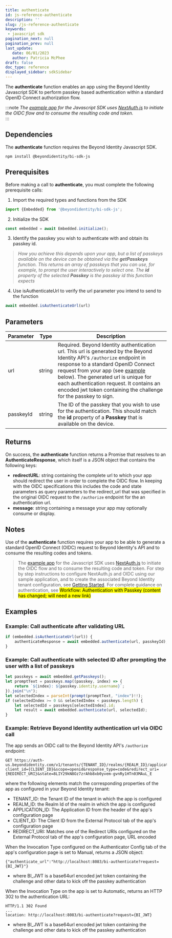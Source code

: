 ```yaml
---
title: authenticate
id: js-reference-authenticate
description: ''
slug: /js-reference-authenticate
keywords: 
 - javascript sdk
pagination_next: null
pagination_prev: null
last_update: 
   date: 06/01/2023
   author: Patricia McPhee
draft: false
doc_type: reference
displayed_sidebar: sdkSidebar
---
```



The **authenticate** function enables an app using the Beyond Identity Javascript SDK to perform passkey based authentication within a standard OpenID Connect authorization flow.  

:::note
_The [example app](https://github.com/gobeyondidentity/bi-sdk-js/tree/main/example) for the Javascript SDK uses [NextAuth.js](https://next-auth.js.org/getting-started/example) to initiate the OIDC flow and to consume the resulting code and token._  
:::

## Dependencies
The **authenticate** function requires the Beyond Identity Javascript SDK.
```
npm install @beyondidentity/bi-sdk-js
```
## Prerequisites
Before making a call to **authenticate**, you must complete the following prerequisite calls:  

1. Import the required types and functions from the SDK
```javascript
import {Embedded} from '@beyondidentity/bi-sdk-js';
```  

2. Initialize the SDK
```javascript
const embedded = await Embedded.initialize();
```  

3. Identify the passkey you wish to authenticate with and obtain its passkey id.  

  > _How you achieve this depends upon your app, but a list of passkeys available on the device can be obtained via the **getPasskeys** function. This returns an array of passkeys that you can use, for example, to prompt the user interactively to select one. The **id** property of the selected **Passkey** is the passkey id this function expects_

4. Use isAuthenticateUrl to verify the url parameter you intend to send to the function
```javascript
await embedded.isAuthenticateUrl(url)
```

## Parameters
| Parameter | Type |Description|
|---|---|---|
|url| string| Required. Beyond Identity authentication url. This url is generated by the Beyond Identity API's `/authorize` endpoint in response to a standard OpenID Connect request from your app (see [example](#example:-retrieve-beyond-identity-authentication-url-via-oidc-call) below). The generated url is unique for each authentication request. It contains an encoded jwt token containing the challenge for the passkey to sign.|
|passkeyId| string | The ID of the passkey that you wish to use for the authentication. This should match the **id** property of a **Passkey** that is available on the device.

## Returns
On success, the **authenticate** function returns a Promise that resolves to an **AuthenticateResponse**, which itself is a JSON object that contains the following keys:
  - **redirectURL**: string containing the complete url to which your app should redirect the user in order to complete the OIDC flow.  In keeping with the OIDC specifications this includes the code and state parameters as query parameters to the redirect_url that was specified in the original OIDC request to the `/authorize` endpoint for the an authentication url.
  - **message**: string containing a message your app may optionally consume or display.


## Notes
Use of the **authenticate** function requires your app to be able to generate a standard OpenID Connect (OIDC) request to Beyond Identity's API and to consume the resulting codes and tokens.  
>The [example app](https://github.com/gobeyondidentity/bi-sdk-js/tree/main/example) for the Javascript SDK uses [NextAuth.js](https://next-auth.js.org/getting-started/example) to initiate the OIDC flow and to consume the resulting code and token. 
For step by step instructions to configure NextAuth.js and OIDC using our sample application, and to create the associated Beyond Identity tenant configuration, see [Getting Started](/docs/next/get-started). For complete guidance on authentication, see <mark>Workflow: Authentication with Passkey (content has changed; will need a new link)</mark>

## Examples
### Example: Call **authenticate** after validating URL
```javascript
if (embedded.isAuthenticateUrl(url)) {
    authenticateResponse = await embedded.authenticate(url, passkeyId);
}
```
### Example: Call **authenticate** with selected ID after prompting the user with a list of passkeys
```javascript
let passkeys = await embedded.getPasskeys();
let promptText = passkeys.map((passkey, index) => {
    return `${index}: ${passkey.identity.username}`;
}).join("\n");
let selectedIndex = parseInt(prompt(promptText, "index")!!);
if (selectedIndex >= 0 && selectedIndex < passkeys.length) {
    let selectedId = passkeys[selectedIndex].id;
    let result = await embedded.authenticate(url, selectedId);
}
```
### Example: Retrieve Beyond Identity authentication url via OIDC call

The app sends an OIDC call to the Beyond Identity API's `/authorize` endpoint:
```
GET https://auth-us.beyondidentity.com/v1/tenants/{TENANT_ID}/realms/{REALM_ID}/applications/{APPLICATION_ID}/authorize?client_id={CLIENT_ID}&scope=openid&response_type=code&redirect_uri={REDIRECT_URI}&state=8LIY29kN8Oz7zrAhb8xb0yvem-gvnRy1HTn03MAuL_E 
```
where the following elements match the corresponding  properties of the app as configured in your Beyond Identity tenant:
 * TENANT_ID: the Tenant ID of the tenant in which the app is configured
 * REALM_ID: the Realm Id of the realm in which the app is configured
 * APPLICATION_ID: The Application ID from the header of the app's configuration page
 * CLIENT_ID: The Client ID from the External Protocol tab of the app's configuration page
 * REDIRECT_URI: Matches one of the Redirect URIs configured on the External Protocol tab of the app's configuration page, URL encoded

When the Invocation Type configured on the Authenticator Config tab of the app's configuration page is set to Manual, returns a JSON object:
```
{"authenticate_url":"http://localhost:8083/bi-authenticate?request={BI_JWT}"}
```
 * where BI_JWT is a base64url encoded jwt token containing the challenge and other data to kick off the passkey authentication

 When the Invocation Type on the app is set to Automatic, returns an HTTP 302 to the authentication URL:  
```
HTTP/1.1 302 Found
...
location: http://localhost:8083/bi-authenticate?request={BI_JWT}
```  
 * where BI_JWT is a base64url encoded jwt token containing the challenge and other data to kick off the passkey authentication
